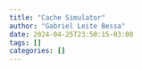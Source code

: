 ```yaml
---
title: "Cache Simulator"
author: "Gabriel Leite Bessa"
date: 2024-04-25T23:50:15-03:00
tags: []
categories: []
---
```


